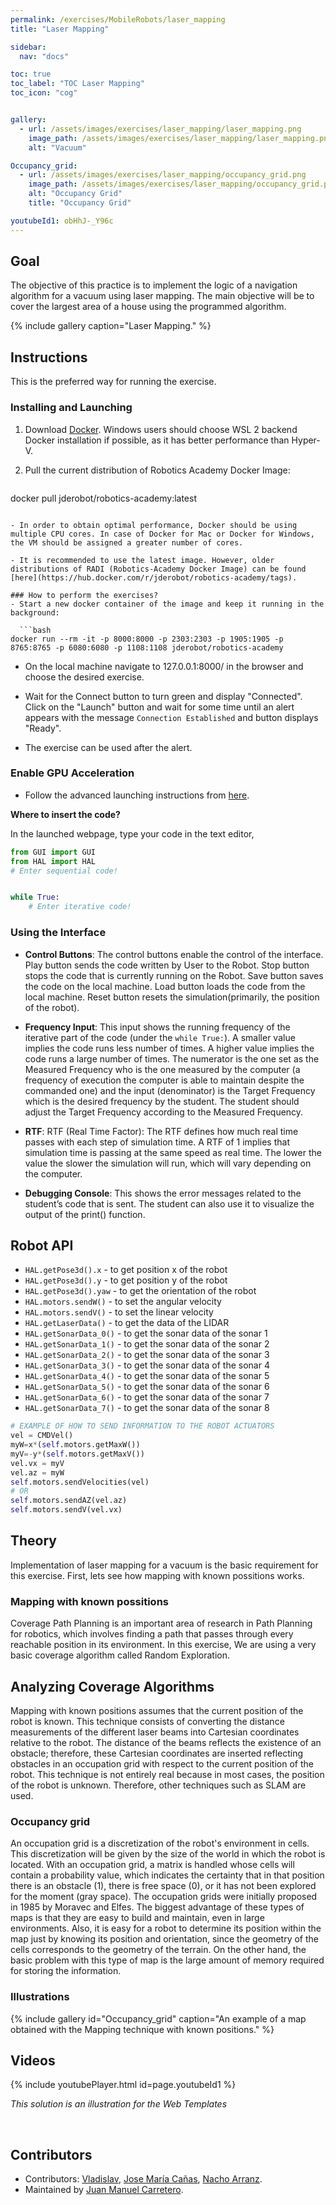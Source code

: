 ```yaml
---
permalink: /exercises/MobileRobots/laser_mapping
title: "Laser Mapping"

sidebar:
  nav: "docs"

toc: true
toc_label: "TOC Laser Mapping"
toc_icon: "cog"


gallery:
  - url: /assets/images/exercises/laser_mapping/laser_mapping.png
    image_path: /assets/images/exercises/laser_mapping/laser_mapping.png
    alt: "Vacuum"

Occupancy_grid:
  - url: /assets/images/exercises/laser_mapping/occupancy_grid.png
    image_path: /assets/images/exercises/laser_mapping/occupancy_grid.png
    alt: "Occupancy Grid"
    title: "Occupancy Grid"

youtubeId1: obHhJ-_Y96c
---
```


## Goal

The objective of this practice is to implement the logic of a navigation algorithm for a vacuum using laser mapping. The main objective will be to cover the largest area of ​​a house using the programmed algorithm.

{% include gallery caption="Laser Mapping." %}

## Instructions
This is the preferred way for running the exercise.

### Installing and Launching
1. Download [Docker](https://docs.docker.com/get-docker/). Windows users should choose WSL 2 backend Docker installation if possible, as it has better performance than Hyper-V.

2. Pull the current distribution of Robotics Academy Docker Image:

	```bash
  docker pull jderobot/robotics-academy:latest
  ```

- In order to obtain optimal performance, Docker should be using multiple CPU cores. In case of Docker for Mac or Docker for Windows, the VM should be assigned a greater number of cores.

- It is recommended to use the latest image. However, older distributions of RADI (Robotics-Academy Docker Image) can be found [here](https://hub.docker.com/r/jderobot/robotics-academy/tags).

### How to perform the exercises?
- Start a new docker container of the image and keep it running in the background:

	```bash
  docker run --rm -it -p 8000:8000 -p 2303:2303 -p 1905:1905 -p 8765:8765 -p 6080:6080 -p 1108:1108 jderobot/robotics-academy
  ```

- On the local machine navigate to 127.0.0.1:8000/ in the browser and choose the desired exercise.

- Wait for the Connect button to turn green and display "Connected". Click on the "Launch" button and wait for some time until an alert appears with the message `Connection Established` and button displays "Ready". 

- The exercise can be used after the alert.

### Enable GPU Acceleration
- Follow the advanced launching instructions from [here](/gpu_acceleration).

**Where to insert the code?**

In the launched webpage, type your code in the text editor,

```python
from GUI import GUI
from HAL import HAL
# Enter sequential code!


while True:
    # Enter iterative code!
```

### Using the Interface

* **Control Buttons**: The control buttons enable the control of the interface. Play button sends the code written by User to the Robot. Stop button stops the code that is currently running on the Robot. Save button saves the code on the local machine. Load button loads the code from the local machine. Reset button resets the simulation(primarily, the position of the robot).

* **Frequency Input**: This input shows the running frequency of the iterative part of the code (under the `while True:`). A smaller value implies the code runs less number of times. A higher value implies the code runs a large number of times. The numerator is the one set as the Measured Frequency who is the one measured by the computer (a frequency of execution the computer is able to maintain despite the commanded one) and the input (denominator) is the Target Frequency which is the desired frequency by the student. The student should adjust the Target Frequency according to the Measured Frequency.

* **RTF**: RTF (Real Time Factor): The RTF defines how much real time passes with each step of simulation time. A RTF of 1 implies that simulation time is passing at the same speed as real time. The lower the value the slower the simulation will run, which will vary depending on the computer.

* **Debugging Console**: This shows the error messages related to the student’s code that is sent. The student can also use it to visualize the output of the print() function.

## Robot API

* `HAL.getPose3d().x` - to get position x of the robot
* `HAL.getPose3d().y` - to get position y of the robot
* `HAL.getPose3d().yaw` - to get the orientation of the robot
* `HAL.motors.sendW()` - to set the angular velocity
* `HAL.motors.sendV()` - to set the linear velocity
* `HAL.getLaserData()` - to get the data of the LIDAR
* `HAL.getSonarData_0()` - to get the sonar data of the sonar 1
* `HAL.getSonarData_1()` - to get the sonar data of the sonar 2
* `HAL.getSonarData_2()` - to get the sonar data of the sonar 3
* `HAL.getSonarData_3()` - to get the sonar data of the sonar 4
* `HAL.getSonarData_4()` - to get the sonar data of the sonar 5
* `HAL.getSonarData_5()` - to get the sonar data of the sonar 6
* `HAL.getSonarData_6()` - to get the sonar data of the sonar 7
* `HAL.getSonarData_7()` - to get the sonar data of the sonar 8

```python
# EXAMPLE OF HOW TO SEND INFORMATION TO THE ROBOT ACTUATORS
vel = CMDVel()
myW=x*(self.motors.getMaxW())
myV=-y*(self.motors.getMaxV())
vel.vx = myV
vel.az = myW
self.motors.sendVelocities(vel)
# OR
self.motors.sendAZ(vel.az)
self.motors.sendV(vel.vx)
```
## Theory
Implementation of laser mapping for a vacuum is the basic requirement for this exercise. First, lets see how mapping with known possitions works.

### Mapping with known possitions
Coverage Path Planning is an important area of research in Path Planning for robotics, which involves finding a path that passes through every reachable position in its environment. In this exercise, We are using a very basic coverage algorithm called Random Exploration.

## Analyzing Coverage Algorithms
Mapping with known positions assumes that the current position of the robot is known. This technique consists of converting the distance measurements of the different laser beams into Cartesian coordinates relative to the robot. The distance of the beams reflects the existence of an obstacle; therefore, these Cartesian coordinates are inserted reflecting obstacles in an occupation grid with respect to the current position of the robot.
This technique is not entirely real because in most cases, the position of the robot is unknown. Therefore, other techniques such as SLAM are used.

### Occupancy grid
An occupation grid is a discretization of the robot's environment in cells. This discretization will be given by the size of the world in which the robot is located. With an occupation grid, a matrix is handled whose cells will contain a probability value, which indicates the certainty that in that position there is an obstacle (1), there is free space (0), or it has not been explored for the moment (gray space).
The occupation grids were initially proposed in 1985 by Moravec and Elfes. The biggest advantage of these types of maps is that they are easy to build and maintain, even in large environments. Also, it is easy for a robot to determine its position within the map just by knowing its position and orientation, since the geometry of the cells corresponds to the geometry of the terrain.
On the other hand, the basic problem with this type of map is the large amount of memory required for storing the information.

### Illustrations

{% include gallery id="Occupancy_grid" caption="An example of a map obtained with the Mapping technique with known positions." %}

## Videos

{% include youtubePlayer.html id=page.youtubeId1 %}

*This solution is an illustration for the Web Templates*

<br/>


## Contributors

- Contributors: [Vladislav](https://github.com/vladkrav), [Jose María Cañas](https://github.com/jmplaza), [Nacho Arranz](https://github.com/igarag).
- Maintained by [Juan Manuel Carretero](https://github.com/JuanManuelCarretero).

<!--
Another possible solution is to implement the logic of a navigation algorithm for an autonomous vacuum with autolocation.
{% include youtubePlayer.html id=page.youtubeId2 %}
-->
